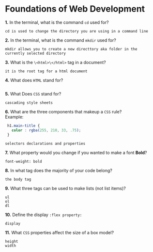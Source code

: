 # Foundations of Web Development

**1.** In the terminal, what is the command `cd` used for?
<!-- enter you answer in the space below -->
```
cd is used to change the directory you are using in a command line
```

**2.** In the terminal, what is the command `mkdir` used for?
<!-- enter you answer in the space below -->
```
mkdir allows you to create a new directtory aka folder in the currently selected directory
```

**3.** What is the `\<html>\</html>` tag in a document?
<!-- enter you answer in the space below -->
```
it is the root tag for a html document
```

**4.** What does `HTML` stand for?
<!-- enter you answer in the space below -->
```

```

**5.** What Does `CSS` stand for?
<!-- enter you answer in the space below -->
```
cascading style sheets
```

**6.** What are the three components that makeup a `CSS` rule? <br> Example:
```css
 h1.main-title {
   color : rgba(255, 210, 33, .75);
 }
```
<!-- enter you answer in the space below -->
```
selectors declarations and properties
```

**7.** What property would you change if you wanted to make a font **Bold**?
<!-- enter you answer in the space below -->
```
font-weight: bold
```

**8.** In what tag does the majority of your code belong?
<!-- enter you answer in the space below -->
```
the body tag
```

**9.** What three tags can be used to make lists (not list items)?
<!-- enter you answer in the space below -->
```
ul
ol
dl
```

**10.** Define the display `:flex property:`
<!-- enter you answer in the space below -->
```
display
```

**11.** What `CSS` properties affect the size of a box model?
<!-- enter you answer in the space below -->
```
height  
width
```